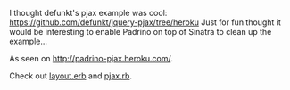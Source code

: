 I thought defunkt's pjax example was cool: <https://github.com/defunkt/jquery-pjax/tree/heroku>
Just for fun thought it would be interesting to enable Padrino on top of Sinatra to clean up the example...

As seen on <http://padrino-pjax.heroku.com/>.

Check out
[layout.erb](https://github.com/nesquena/padrino-pjax/blob/master/app/views/layout/application.erb)
and
[pjax.rb](https://github.com/nesquena/padrino-pjax/blob/master/app/app.rb).
